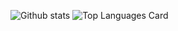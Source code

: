 ![Github stats](https://github-readme-stats.vercel.app/api?username=Jab125&theme=highcontrast&show_icons=true&count_private=true&include_all_commits=true)
![Top Languages Card](https://github-readme-stats.vercel.app/api/top-langs/?username=Jab125&layout=compact)
